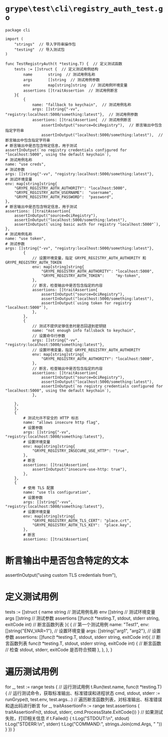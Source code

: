 # `grype\test\cli\registry_auth_test.go`

```
package cli

import (
	"strings"  // 导入字符串操作包
	"testing"  // 导入测试包
)

func TestRegistryAuth(t *testing.T) {  // 定义测试函数
	tests := []struct {  // 定义测试用例结构
		name       string  // 测试用例名称
		args       []string  // 测试用例参数
		env        map[string]string  // 测试用例环境变量
		assertions []traitAssertion  // 测试用例断言
	}{
		{
			name: "fallback to keychain",  // 测试用例名称
			args: []string{"-vv", "registry:localhost:5000/something:latest"},  // 测试用例参数
			assertions: []traitAssertion{  // 测试用例断言
				assertInOutput("source=OciRegistry"),  // 断言输出中包含指定字符串
				assertInOutput("localhost:5000/something:latest"),  // 断言输出中包含指定字符串
# 断言输出中是否包含特定信息，用于测试
assertInOutput(`no registry credentials configured for "localhost:5000", using the default keychain`),
# 测试用例名称
name: "use creds",
# 测试参数
args: []string{"-vv", "registry:localhost:5000/something:latest"},
# 测试环境变量
env: map[string]string{
    "GRYPE_REGISTRY_AUTH_AUTHORITY": "localhost:5000",
    "GRYPE_REGISTRY_AUTH_USERNAME":  "username",
    "GRYPE_REGISTRY_AUTH_PASSWORD":  "password",
},
# 断言输出中是否包含特定信息，用于测试
assertions: []traitAssertion{
    assertInOutput("source=OciRegistry"),
    assertInOutput("localhost:5000/something:latest"),
    assertInOutput(`using basic auth for registry "localhost:5000"`),
},
# 测试用例名称
name: "use token",
# 测试参数
args: []string{"-vv", "registry:localhost:5000/something:latest"},
		{
			// 设置环境变量，指定 GRYPE_REGISTRY_AUTH_AUTHORITY 和 GRYPE_REGISTRY_AUTH_TOKEN
			env: map[string]string{
				"GRYPE_REGISTRY_AUTH_AUTHORITY": "localhost:5000",
				"GRYPE_REGISTRY_AUTH_TOKEN":     "my-token",
			},
			// 断言，检查输出中是否包含指定的内容
			assertions: []traitAssertion{
				assertInOutput("source=OciRegistry"),
				assertInOutput("localhost:5000/something:latest"),
				assertInOutput(`using token for registry "localhost:5000"`),
			},
		},
		{
			// 测试不提供足够信息时是否回退到密钥链
			name: "not enough info fallsback to keychain",
			// 设置命令行参数
			args: []string{"-vv", "registry:localhost:5000/something:latest"},
			// 设置环境变量，指定 GRYPE_REGISTRY_AUTH_AUTHORITY
			env: map[string]string{
				"GRYPE_REGISTRY_AUTH_AUTHORITY": "localhost:5000",
			},
			// 断言，检查输出中是否包含指定的内容
			assertions: []traitAssertion{
				assertInOutput("source=OciRegistry"),
				assertInOutput("localhost:5000/something:latest"),
				assertInOutput(`no registry credentials configured for "localhost:5000", using the default keychain`),
			},
```
		},
		},
		{
			# 测试允许不安全的 HTTP 标志
			name: "allows insecure http flag",
			# 设置参数
			args: []string{"-vv", "registry:localhost:5000/something:latest"},
			# 设置环境变量
			env: map[string]string{
				"GRYPE_REGISTRY_INSECURE_USE_HTTP": "true",
			},
			# 断言
			assertions: []traitAssertion{
				assertInOutput("insecure-use-http: true"),
			},
		},
		{
			# 使用 TLS 配置
			name: "use tls configuration",
			# 设置参数
			args: []string{"-vvv", "registry:localhost:5000/something:latest"},
			# 设置环境变量
			env: map[string]string{
				"GRYPE_REGISTRY_AUTH_TLS_CERT": "place.crt",
				"GRYPE_REGISTRY_AUTH_TLS_KEY":  "place.key",
			},
			# 断言
			assertions: []traitAssertion{
# 断言输出中是否包含特定的文本
assertInOutput("using custom TLS credentials from"),

# 定义测试用例
tests := []struct {
    name        string   // 测试用例名称
    env         []string // 测试环境变量
    args        []string // 测试参数
    assertions  []func(t *testing.T, stdout, stderr string, exitCode int) // 断言函数列表
}{
    {
        // 第一个测试用例
        name: "Test1",
        env: []string{"ENV_VAR=1"}, // 设置环境变量
        args: []string{"arg1", "arg2"}, // 设置参数
        assertions: []func(t *testing.T, stdout, stderr string, exitCode int){
            // 断言函数列表
            func(t *testing.T, stdout, stderr string, exitCode int) {
                // 断言函数
                // 检查 stdout, stderr, exitCode 是否符合预期
            },
        },
    },
}

# 遍历测试用例
for _, test := range tests {
    // 运行测试用例
    t.Run(test.name, func(t *testing.T) {
        // 运行测试命令，获取标准输出、标准错误和进程状态
        cmd, stdout, stderr := runGrype(t, test.env, test.args...)
        // 遍历断言函数列表，对标准输出、标准错误和退出码进行断言
        for _, traitAssertionFn := range test.assertions {
            traitAssertionFn(t, stdout, stderr, cmd.ProcessState.ExitCode())
        }
        // 如果测试失败，打印相关信息
        if t.Failed() {
            t.Log("STDOUT:\n", stdout)
            t.Log("STDERR:\n", stderr)
            t.Log("COMMAND:", strings.Join(cmd.Args, " "))
        }
    })
}
```